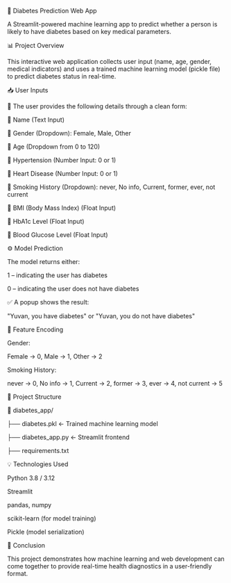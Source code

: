 🧬 Diabetes Prediction Web App

A Streamlit-powered machine learning app to predict whether a person is likely to have diabetes based on key medical parameters.

📊 Project Overview

This interactive web application collects user input (name, age, gender, medical indicators) and uses a trained machine learning model (pickle file) to predict diabetes status in real-time.

📥 User Inputs

🧾 The user provides the following details through a clean form:

🔹 Name (Text Input)

🔹 Gender (Dropdown): Female, Male, Other

🔹 Age (Dropdown from 0 to 120)

🔹 Hypertension (Number Input: 0 or 1)

🔹 Heart Disease (Number Input: 0 or 1)

🔹 Smoking History (Dropdown): never, No info, Current, former, ever, not current

🔹 BMI (Body Mass Index) (Float Input)

🔹 HbA1c Level (Float Input)

🔹 Blood Glucose Level (Float Input)

⚙️ Model Prediction

The model returns either:

1 – indicating the user has diabetes

0 – indicating the user does not have diabetes

✅ A popup shows the result:

"Yuvan, you have diabetes" or
"Yuvan, you do not have diabetes"

🧠 Feature Encoding

Gender:

Female → 0, Male → 1, Other → 2

Smoking History:

never → 0, No info → 1, Current → 2, former → 3, ever → 4, not current → 5

📂 Project Structure

📁 diabetes_app/

├── diabetes.pkl               ← Trained machine learning model

├── diabetes_app.py           ← Streamlit frontend

├── requirements.txt


💡 Technologies Used

Python 3.8 / 3.12

Streamlit

pandas, numpy

scikit-learn (for model training)

Pickle (model serialization)

🏁 Conclusion

This project demonstrates how machine learning and web development can come together to provide real-time health diagnostics in a user-friendly format.
